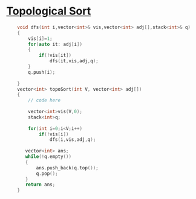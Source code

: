 <h1><a href="https://practice.geeksforgeeks.org/problems/topological-sort/1">Topological Sort</a></h1>

```cpp
	void dfs(int i,vector<int>& vis,vector<int> adj[],stack<int>& q)
	{
	    vis[i]=1;
	    for(auto it: adj[i])
	    {
	        if(!vis[it])
	            dfs(it,vis,adj,q);
	    }
	    q.push(i);
	    
	}
	vector<int> topoSort(int V, vector<int> adj[]) 
	{
	    // code here
	    
	    vector<int>vis(V,0);
	    stack<int>q;
	    
	    for(int i=0;i<V;i++)
	        if(!vis[i])
	            dfs(i,vis,adj,q);
	            
	   vector<int> ans;
	   while(!q.empty())
	   {
	       ans.push_back(q.top());
	       q.pop();
	   }
	   return ans;
	}
```